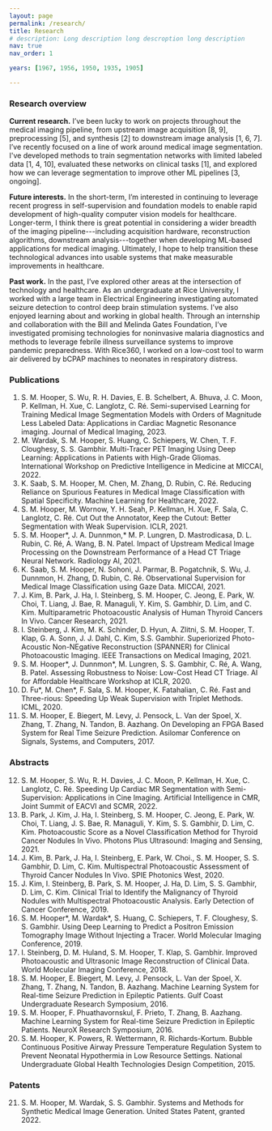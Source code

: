 ```yaml
---
layout: page
permalink: /research/
title: Research
# description: Long description long descroption long description
nav: true
nav_order: 1

years: [1967, 1956, 1950, 1935, 1905]

---
```


### Research overview 
**Current research.** I’ve been lucky to work on projects throughout the medical imaging pipeline, from upstream image acquisition [8, 9], preprocessing [5], and synthesis [2] to downstream image analysis [1, 6, 7]. I’ve recently focused on a line of work around medical image segmentation. I've developed methods to train segmentation networks with limited labeled data [1, 4, 10], evaluated these networks on clinical tasks [1], and explored how we can leverage segmentation to improve other ML pipelines [3, ongoing].

**Future interests.** In the short-term, I’m interested in continuing to leverage recent progress in self-supervision and foundation models to enable rapid development of high-quality computer vision models for healthcare. Longer-term, I think there is great potential in considering a wider breadth of the imaging pipeline---including acquisition hardware, reconstruction algorithms, downstream analysis---together when developing ML-based applications for medical imaging. Ultimately, I hope to help transition these technological advances into usable systems that make measurable improvements in healthcare.

**Past work.** In the past, I’ve explored other areas at the intersection of technology and healthcare. As an undergraduate at Rice University, I worked with a large team in Electrical Engineering investigating automated seizure detection to control deep brain stimulation systems. I’ve also enjoyed learning about and working in global health. Through an internship and collaboration with the Bill and Melinda Gates Foundation, I’ve investigated promising technologies for noninvasive malaria diagnostics and methods to leverage febrile illness surveillance systems to improve pandemic preparedness. With Rice360, I worked on a low-cost tool to warm air delivered by bCPAP machines to neonates in respiratory distress.




### Publications

1.	S. M. Hooper, S. Wu, R. H. Davies, E. B. Schelbert, A. Bhuva, J. C. Moon, P. Kellman, H. Xue, C. Langlotz, C. Ré. Semi-supervised Learning for Training Medical Image Segmentation Models with Orders of Magnitude Less Labeled Data: Applications in Cardiac Magnetic Resonance imaging. Journal of Medical Imaging, 2023.
2.	M. Wardak, S. M. Hooper, S. Huang, C. Schiepers, W. Chen, T. F. Cloughesy, S. S. Gambhir. Multi-Tracer PET Imaging Using Deep Learning: Applications in Patients with High-Grade Gliomas. International Workshop on Predictive Intelligence in Medicine at MICCAI, 2022. 
3.	K. Saab, S. M. Hooper, M. Chen, M. Zhang, D. Rubin, C. Ré. Reducing Reliance on Spurious Features in Medical Image Classification with Spatial Specificity. Machine Learning for Healthcare, 2022.
4.	S. M. Hooper, M. Wornow, Y. H. Seah, P. Kellman, H. Xue, F. Sala, C. Langlotz, C. Ré. Cut Out the Annotator, Keep the Cutout: Better Segmentation with Weak Supervision. ICLR, 2021. 
5.	S. M. Hooper*, J. A. Dunnmon,* M. P. Lungren, D. Mastrodicasa, D. L. Rubin, C. Ré, A. Wang, B. N. Patel. Impact of Upstream Medical Image Processing on the Downstream Performance of a Head CT Triage Neural Network. Radiology AI, 2021.
6.	K. Saab, S. M. Hooper, N. Sohoni, J. Parmar, B. Pogatchnik, S. Wu, J. Dunnmon, H. Zhang, D. Rubin, C. Ré. Observational Supervision for Medical Image Classification using Gaze Data. MICCAI, 2021.
7.	J. Kim, B. Park, J. Ha, I. Steinberg, S. M. Hooper, C. Jeong, E. Park, W. Choi, T. Liang, J. Bae, R. Managuli, Y. Kim, S. Gambhir, D. Lim, and C. Kim. Multiparametric Photoacoustic Analysis of Human Thyroid Cancers In Vivo. Cancer Research, 2021.
8.	I. Steinberg, J. Kim, M. K. Schinder, D. Hyun, A. Zlitni, S. M. Hooper, T. Klap, G. A. Sonn, J. J. Dahl, C. Kim, S.S. Gambhir. Superiorized Photo-Acoustic Non-NEgative Reconstruction (SPANNER) for Clinical Photoacoustic Imaging. IEEE Transactions on Medical Imaging, 2021. 
9.	S. M. Hooper*, J. Dunnmon*, M. Lungren, S. S. Gambhir, C. Ré, A. Wang, B. Patel. Assessing Robustness to Noise: Low-Cost Head CT Triage. AI for Affordable Healthcare Workshop at ICLR, 2020. 
10.	D. Fu*, M. Chen*, F. Sala, S. M. Hooper, K. Fatahalian, C. Ré. Fast and Three-rious: Speeding Up Weak Supervision with Triplet Methods. ICML, 2020. 
11.	S. M. Hooper, E. Biegert, M. Levy, J. Pensock, L. Van der Spoel, X. Zhang, T. Zhang, N. Tandon, B. Aazhang. On Developing an FPGA Based System for Real Time Seizure Prediction. Asilomar Conference on Signals, Systems, and Computers, 2017.


### Abstracts
12.	S. M. Hooper, S. Wu, R. H. Davies, J. C. Moon, P. Kellman, H. Xue, C. Langlotz, C. Ré. Speeding Up Cardiac MR Segmentation with Semi-Supervision: Applications in Cine Imaging. Artificial Intelligence in CMR, Joint Summit of EACVI and SCMR, 2022.
13.	B. Park, J. Kim, J. Ha, I. Steinberg, S. M. Hooper, C. Jeong, E. Park, W. Choi, T. Liang, J. S. Bae, R. Managuli, Y. Kim, S. S. Gambhir, D. Lim, C. Kim. Photoacoustic Score as a Novel Classification Method for Thyroid Cancer Nodules In Vivo. Photons Plus Ultrasound: Imaging and Sensing, 2021. 
14.	J. Kim, B. Park, J. Ha, I. Steinberg, E. Park, W. Choi., S. M. Hooper, S. S. Gambhir, D. Lim, C. Kim. Multispectral Photoacoustic Assessment of Thyroid Cancer Nodules In Vivo. SPIE Photonics West, 2020.
15.	J. Kim, I. Steinberg, B. Park, S. M. Hooper, J. Ha, D. Lim, S. S. Gambhir, D. Lim, C. Kim. Clinical Trial to Identify the Malignancy of Thyroid Nodules with Multispectral Photoacoustic Analysis. Early Detection of Cancer Conference, 2019. 
16.	S. M. Hooper*, M. Wardak*, S. Huang, C. Schiepers, T. F. Cloughesy, S. S. Gambhir. Using Deep Learning to Predict a Positron Emission Tomography Image Without Injecting a Tracer. World Molecular Imaging Conference, 2019. 
17.	I. Steinberg, D. M. Huland, S. M. Hooper, T. Klap, S. Gambhir. Improved Photoacoustic and Ultrasonic Image Reconstruction of Clinical Data. World Molecular Imaging Conference, 2018.
18.	S. M. Hooper, E. Biegert, M. Levy, J. Pensock, L. Van der Spoel, X. Zhang, T. Zhang, N. Tandon, B. Aazhang. Machine Learning System for Real-time Seizure Prediction in Epileptic Patients. Gulf Coast Undergraduate Research Symposium, 2016.
19.	S. M. Hooper, F. Phuathavornskul, F. Prieto, T. Zhang, B. Aazhang. Machine Learning System for Real-time Seizure Prediction in Epileptic Patients. NeuroX Research Symposium, 2016.
20.	S. M. Hooper, K. Powers, R. Wettermann, R. Richards-Kortum. Bubble Continuous Positive Airway Pressure Temperature Regulation System to Prevent Neonatal Hypothermia in Low Resource Settings. National Undergraduate Global Health Technologies Design Competition, 2015.


### Patents
21. S. M. Hooper, M. Wardak, S. S. Gambhir. Systems and Methods for Synthetic Medical Image Generation. United States Patent, granted 2022. 


